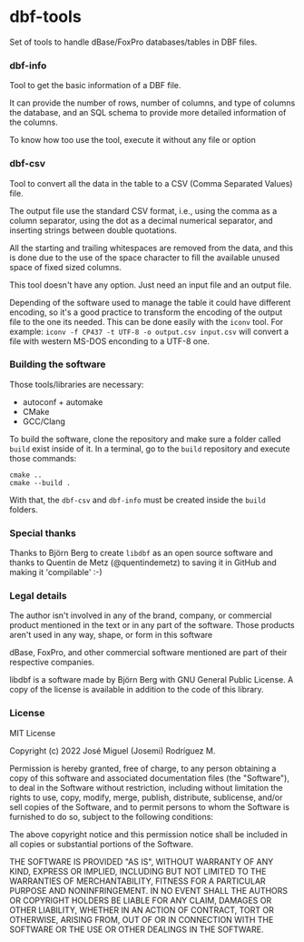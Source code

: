 # dbf-tools

Set of tools to handle dBase/FoxPro databases/tables in DBF files.


### dbf-info

Tool to get the basic information of a DBF file.

It can provide the number of rows, number of columns, and type of columns the database, and an SQL schema to provide more detailed information of the columns.

To know how too use the tool, execute it without any file or option


### dbf-csv

Tool to convert all the data in the table to a CSV (Comma Separated Values) file.

The output file use the standard CSV format, i.e., using the comma as a column separator, using the dot as a decimal numerical separator, and inserting strings between double quotations.

All the starting and trailing whitespaces are removed from the data, and this is done due to the use of the space character to fill the available unused space of fixed sized columns.

This tool doesn't have any option. Just need an input file and an output file.

Depending of the software used to manage the table it could have different encoding, so it's a good practice to transform the encoding of the output file to the one its needed. This can be done easily with the `iconv` tool. For example: `iconv -f CP437 -t UTF-8 -o output.csv input.csv` will convert a file with western MS-DOS enconding to a UTF-8 one.


### Building the software

Those tools/libraries are necessary:
- autoconf + automake
- CMake
- GCC/Clang

To build the software, clone the repository and make sure a folder called `build` exist inside of it. In a terminal, go to the `build` repository and execute those commands:
```
cmake ..
cmake --build .
```

With that, the `dbf-csv` and `dbf-info` must be created inside the `build` folders.


### Special thanks

Thanks to Björn Berg to create `libdbf` as an open source software and thanks to Quentin de Metz (@quentindemetz) to saving it in GitHub and making it 'compilable'  :-)


### Legal details

The author isn't involved in any of the brand, company, or commercial product mentioned in the text or in any part of the software. Those products aren't used in any way, shape, or form in this software

dBase, FoxPro, and other commercial software mentioned are part of their respective companies.

libdbf is a software made by Björn Berg with GNU General Public License. A copy of the license is available in addition to the code of this library.


### License

MIT License

Copyright (c) 2022 José Miguel (Josemi) Rodríguez M.

Permission is hereby granted, free of charge, to any person obtaining a copy
of this software and associated documentation files (the "Software"), to deal
in the Software without restriction, including without limitation the rights
to use, copy, modify, merge, publish, distribute, sublicense, and/or sell
copies of the Software, and to permit persons to whom the Software is
furnished to do so, subject to the following conditions:

The above copyright notice and this permission notice shall be included in all
copies or substantial portions of the Software.

THE SOFTWARE IS PROVIDED "AS IS", WITHOUT WARRANTY OF ANY KIND, EXPRESS OR
IMPLIED, INCLUDING BUT NOT LIMITED TO THE WARRANTIES OF MERCHANTABILITY,
FITNESS FOR A PARTICULAR PURPOSE AND NONINFRINGEMENT. IN NO EVENT SHALL THE
AUTHORS OR COPYRIGHT HOLDERS BE LIABLE FOR ANY CLAIM, DAMAGES OR OTHER
LIABILITY, WHETHER IN AN ACTION OF CONTRACT, TORT OR OTHERWISE, ARISING FROM,
OUT OF OR IN CONNECTION WITH THE SOFTWARE OR THE USE OR OTHER DEALINGS IN THE
SOFTWARE.
